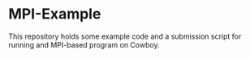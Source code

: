 # MPI-Example
This repository holds some example code and a submission script for running and MPI-based program on Cowboy.
